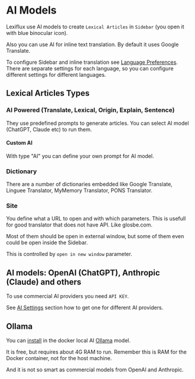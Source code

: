 # AI Models

Lexiflux use AI models to create `Lexical Articles` in `Sidebar`
(you open it with blue binocular icon).

Also you can use AI for inline text translation. By default
it uses Google Translate.

To configure Sidebar and inline translation see [Language Preferences](http://localhost:6100/language-preferences/).
There are separate settings for each language, so you can configure
different settings for different languages.

## Lexical Articles Types

### AI Powered (Translate, Lexical, Origin, Explain, Sentence)
They use predefined prompts to generate articles.
You can select AI model (ChatGPT, Claude etc) to run them.

#### Custom AI
With type "AI" you can define your own prompt for AI model.

### Dictionary
There are a number of dictionaries embedded like Google Translate, Linguee Translator, MyMemory Translator, PONS Translator.

### Site
You define what a URL to open and with which parameters.
This is usefull for good translator that does not have API. Like glosbe.com.

Most of them should be open in external window, but some of them even could be open inside the Sidebar.

This is controlled by `open in new window` parameter.

## AI models: OpenAI (ChatGPT), Anthropic (Claude) and others

To use commercial AI providers you need `API KEY`.

See [AI Settings](http://localhost:6100/ai-settings/) section how to get one for different AI providers.

## Ollama
You can [install](docker.md#local-ollama-ai) in the docker local AI [Ollama](https://github.com/jmorganca/ollama) model.

It is free, but requires about 4G RAM to run. Remember this is RAM for the Docker container, not for the host machine.

And it is not so smart as commercial models from OpenAI and Anthropic.

